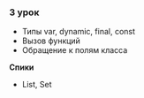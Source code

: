 ### 3 урок

- Типы var, dynamic, final, const
- Вызов функций
- Обращение к полям класса

**Спики**
- List, Set